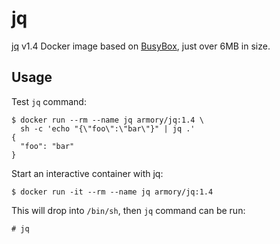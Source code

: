 jq
==

[jq] v1.4 Docker image based on [BusyBox], just over 6MB in size.

[jq]: http://stedolan.github.io/jq/
[BusyBox]: https://registry.hub.docker.com/_/busybox/


Usage
-----

Test `jq` command:

```
$ docker run --rm --name jq armory/jq:1.4 \
  sh -c 'echo "{\"foo\":\"bar\"}" | jq .'
{
  "foo": "bar"
}
```

Start an interactive container with jq:

```
$ docker run -it --rm --name jq armory/jq:1.4
```

This will drop into `/bin/sh`, then `jq` command can be run:

```
# jq
```
